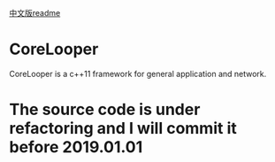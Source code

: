 [中文版readme](doc/cn/readme.md)

# CoreLooper
CoreLooper is a c++11 framework for general application and network.

# The source code is under refactoring and I will commit it before 2019.01.01
